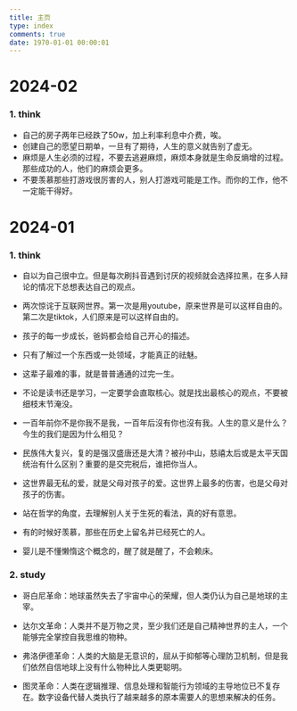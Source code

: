```yaml
---
title: 主页
type: index
comments: true
date: 1970-01-01 00:00:01
---
```




# 2024-02

### 1. think

+ 自己的房子两年已经跌了50w，加上利率利息中介费，唉。
+ 创建自己的愿望日期单，一旦有了期待，人生的意义就告别了虚无。
+ 麻烦是人生必须的过程，不要去逃避麻烦，麻烦本身就是生命反熵增的过程。那些成功的人，他们的麻烦会更多。
+ 不要羡慕那些打游戏很厉害的人，别人打游戏可能是工作。而你的工作，他不一定能干得好。

# 2024-01

### 1. think

+ 自以为自己很中立。但是每次刷抖音遇到讨厌的视频就会选择拉黑，在多人辩论的情况下总想表达自己的观点。
+ 两次惊诧于互联网世界。第一次是用youtube，原来世界是可以这样自由的。第二次是tiktok，人们原来是可以这样自由的。
+ 孩子的每一步成长，爸妈都会给自己开心的描述。
+ 只有了解过一个东西或一处领域，才能真正的祛魅。
+ 这辈子最难的事，就是普普通通的过完一生。
+ 不论是读书还是学习，一定要学会直取核心。就是找出最核心的观点，不要被细枝末节淹没。
+ 一百年前你不是你我不是我，一百年后沒有你也沒有我。人生的意义是什么？今生的我们是因为什么相见？


+ 民族伟大复兴，复的是强汉盛唐还是大清？被孙中山，慈禧太后或是太平天国统治有什么区别？重要的是交完税后，谁把你当人。
+ 这世界最无私的爱，就是父母对孩子的爱。这世界上最多的伤害，也是父母对孩子的伤害。
+ 站在哲学的角度，去理解别人关于生死的看法，真的好有意思。
+ 有的时候好羡慕，那些在历史上留名并已经死亡的人。
+ 婴儿是不懂懒惰这个概念的，醒了就是醒了，不会赖床。

### 2. study

+ 哥白尼革命：地球虽然失去了宇宙中心的荣耀，但人类仍认为自己是地球的主宰。

+ 达尔文革命：人类并不是万物之灵，至少我们还是自己精神世界的主人，一个能够完全掌控自我思维的物种。

+ 弗洛伊德革命：人类的大脑是无意识的，屈从于抑郁等心理防卫机制，但是我们依然自信地球上没有什么物种比人类更聪明。

+ 图灵革命：人类在逻辑推理、信息处理和智能行为领域的主导地位已不复存在。数字设备代替人类执行了越来越多的原本需要人的思想来解决的任务。

  
